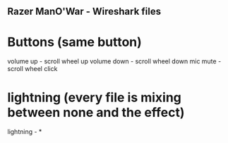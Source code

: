 ## Razer ManO'War - Wireshark files

# Buttons (same button)
volume up - scroll wheel up
volume down - scroll wheel down
mic mute - scroll wheel click

# lightning (every file is mixing between none and the effect)
lightning - *
